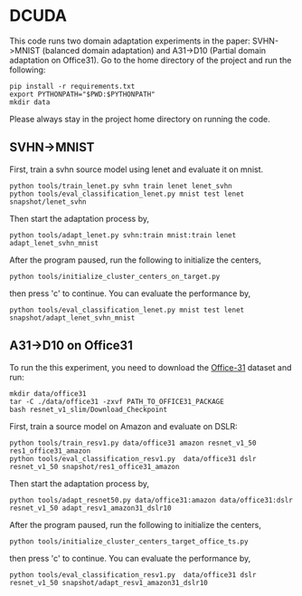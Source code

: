 # DCUDA
This code runs two domain adaptation experiments in the paper: SVHN->MNIST (balanced  domain adaptation) and A31->D10 (Partial domain adaptation on Office31). Go to the home directory of the project and run the following:

```
pip install -r requirements.txt
export PYTHONPATH="$PWD:$PYTHONPATH"
mkdir data
```

Please always stay in the project home directory on running the code.

## SVHN->MNIST
First, train a svhn source model using lenet and evaluate it on mnist.

```
python tools/train_lenet.py svhn train lenet lenet_svhn
python tools/eval_classification_lenet.py mnist test lenet snapshot/lenet_svhn
```

Then start the adaptation process by,

```
python tools/adapt_lenet.py svhn:train mnist:train lenet adapt_lenet_svhn_mnist
```

After the program paused, run the following to initialize the centers,

```
python tools/initialize_cluster_centers_on_target.py 
```

then press 'c' to continue. You can evaluate the performance by,

```
python tools/eval_classification_lenet.py mnist test lenet snapshot/adapt_lenet_svhn_mnist
```


## A31->D10 on Office31

To run the this experiment, you need to download the [Office-31](https://people.eecs.berkeley.edu/~jhoffman/domainadapt) dataset and run:

```
mkdir data/office31
tar -C ./data/office31 -zxvf PATH_TO_OFFICE31_PACKAGE
bash resnet_v1_slim/Download_Checkpoint 
```

First, train a source model on Amazon and evaluate on DSLR:

```
python tools/train_resv1.py data/office31 amazon resnet_v1_50 res1_office31_amazon
python tools/eval_classification_resv1.py  data/office31 dslr resnet_v1_50 snapshot/res1_office31_amazon
```

Then start the adaptation process by,

```
python tools/adapt_resnet50.py data/office31:amazon data/office31:dslr resnet_v1_50 adapt_resv1_amazon31_dslr10
```

After the program paused, run the following to initialize the centers,

```
python tools/initialize_cluster_centers_target_office_ts.py  
```

then press 'c' to continue. You can evaluate the performance by,

```
python tools/eval_classification_resv1.py  data/office31 dslr resnet_v1_50 snapshot/adapt_resv1_amazon31_dslr10
```
